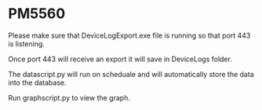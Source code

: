 # PM5560
 
Please make sure that DeviceLogExport.exe file is running so that port 443 is listening.

Once port 443 will receive an export it will save in DeviceLogs folder.

The datascript.py will run on scheduale and will automatically store the data into the database.

Run graphscript.py to view the graph.
